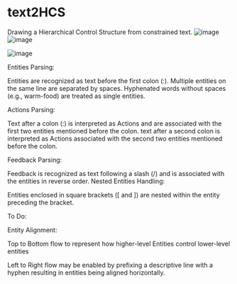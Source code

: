 # text2HCS
Drawing a Hierarchical Control Structure from constrained text.
![image](https://github.com/user-attachments/assets/13f7a290-102f-43d1-8b4f-ad6b5510cb1e)
![image](https://github.com/user-attachments/assets/681cf206-da9a-4f04-9536-d99033d16a87)

![image](https://github.com/user-attachments/assets/ef5a9e4f-19c3-4296-afd3-c084e08d4ed0)


Entities Parsing:

Entities are recognized as text before the first colon (:). Multiple entities on the same line are separated by spaces.
Hyphenated words without spaces (e.g., warm-food) are treated as single entities.

Actions Parsing:

Text after a colon (:) is interpreted as Actions and are associated with the first two entities mentioned before the colon. text after a second colon is interpreted as Actions associated with the second two entities mentioned before the colon.

Feedback Parsing:

Feedback is recognized as text following a slash (/) and is associated with the entities in reverse order.
Nested Entities Handling:

Entities enclosed in square brackets ([ and ]) are nested within the entity preceding the bracket.

To Do:

Entity Alignment:

Top to Bottom flow to represent how higher-level Entities control lower-level entities

Left to Right flow may be enabled by prefixing a descriptive line with a hyphen resulting in entities being aligned horizontally.
